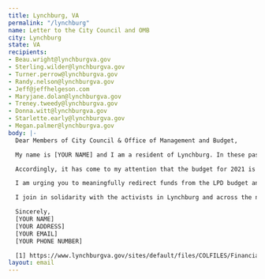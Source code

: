 ```yaml
---
title: Lynchburg, VA
permalink: "/lynchburg"
name: Letter to the City Council and OMB
city: Lynchburg
state: VA
recipients:
- Beau.wright@lynchburgva.gov
- Sterling.wilder@lynchburgva.gov
- Turner.perrow@lynchburgva.gov
- Randy.nelson@lynchburgva.gov
- Jeff@jeffhelgeson.com
- Maryjane.dolan@lynchburgva.gov
- Treney.tweedy@lynchburgva.gov
- Donna.witt@lynchburgva.gov
- Starlette.early@lynchburgva.gov
- Megan.palmer@lynchburgva.gov
body: |-
  Dear Members of City Council & Office of Management and Budget,

  My name is [YOUR NAME] and I am a resident of Lynchburg. In these past weeks, our nation has been gripped by protests calling for rapid and meaningful reevaluation of the role of policing in our communities and an end to racism and anti-Blackness. Our own city has been inextricably involved in this movement, with its own set of profound events.

  Accordingly, it has come to my attention that the budget for 2021 is being determined and adopted as these protests continue, and is set to be implemented in July. While we have been spending extraordinary amounts on policing, we are still seeing a rise in homelessness, safety concerns, and mental health needs in our city (according to 2018-2019 data). Unfortunately, we have seen that wasteful and harmful actions of our police ultimately contribute to perpetuating these community problems. The proposed $18 million to be allocated to the LPD in 2021 is more than the proposed 2021 allocation for Human Services, Community Development, and Parks/Recreation/Cultural _combined_ [1].

  I am urging you to meaningfully redirect funds from the LPD budget and instead use those extraordinary resources to address more effective social programs and services to support Black and Brown communities: COVID-19 relief, affordable housing, healthcare (including mental healthcare), access to food, and community-led centers and projects. These initiatives directly support your stated Priorities and Goals for our city as set forth in The Lynchburg Plan, and are much more effective at promoting safety and social equity than policing and incarceration.

  I join in solidarity with the activists in Lynchburg and across the nation, and know that we can be a beacon for other cities to follow if we only have the courage to change. Can I count on you to join us and reallocate funds away from LPD to prioritize social and community programs going forward?

  Sincerely,
  [YOUR NAME]
  [YOUR ADDRESS]
  [YOUR EMAIL]
  [YOUR PHONE NUMBER]

  [1] https://www.lynchburgva.gov/sites/default/files/COLFILES/Financial-Services/Budget/FY2021/PROPOSED%20FY%202021.pdf
layout: email
---
```



